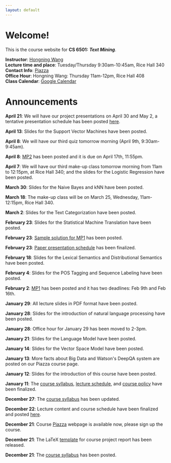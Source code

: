 ```yaml
---
layout: default
---
```

# Welcome!
This is the course website for **CS 6501:** ***Text Mining***.

**Instructor**: [Hongning Wang](http://www.cs.virginia.edu/~hw5x/)   
**Lecture time and place**: Tuesday/Thursday 9:30am-10:45am, Rice Hall 340   
**Contact Info**: [Piazza](https://piazza.com/virginia/spring2015/cs6501/home)   
**Office Hour**: Hongning Wang: Thursday 11am-12pm, Rice Hall 408    
**Class Calendar**: [Google Calendar]({{site.baseurl}}/calendar/)

# Announcements
**April 21**: We will have our project presentations on April 30 and May 2, a tentative presentation schedule has been posted [here]({{site.baseurl}}/project/).

**April 13**: Slides for the Support Vector Machines have been posted.

**April 8**: We will have our third quiz tomorrow morning (April 9th, 9:30am-9:45am).

**April 8**: [MP2]({{site.baseurl}}/mps/mp2.html) has been posted and it is due on April 17th, 11:55pm.

**April 7**: We will have our third make-up class tomorrow morning from 11am to 12:15pm, at Rice Hall 340; and the slides for the Logistic Regression have been posted.

**March 30**: Slides for the Naive Bayes and kNN have been posted.

**March 18**: The make-up class will be on March 25, Wednesday, 11am-12:15pm, Rice Hall 340.

**March 2**: Slides for the Text Categorization have been posted.

**February 23**: Slides for the Statistical Machine Translation have been posted.

**February 23**: [Sample solution for MP1]({{site.baseurl}}/mps/mp1.html#solution) has been posted.

**February 23**: [Paper presentation schedule]({{site.baseurl}}/presentation/) has been finalized. 

**February 18**: Slides for the Lexical Semantics and Distributional Semantics have been posted.

**February 4**: Slides for the POS Tagging and Sequence Labeling have been posted.

**February 2**: [MP1]({{site.baseurl}}/mps/mp1.html) has been posted and it has two deadlines: Feb 9th and Feb 16th.

**January 29**: All lecture slides in PDF format have been posted.

**January 28**: Slides for the introduction of natural language processing have been posted.

**January 28**: Office hour for January 29 has been moved to 2-3pm.

**January 21**: Slides for the Language Model have been posted.

**January 14**: Slides for the Vector Space Model have been posted.

**January 13**: More facts about Big Data and Watson's DeepQA system are posted on our Piazza course page.

**January 12**: Slides for the introduction of this course have been posted.

**January 11**: The [course syllabus]({{site.baseurl}}/docs/syllabus.pdf), [lecture schedule]({{site.baseurl}}/lectures/), and [course policy]({{site.baseurl}}/docs/CoursePolicy.pptx) have been finalized.

**December 27**: The [course syllabus]({{site.baseurl}}/docs/syllabus.pdf) has been
updated.

**December 22**: Lecture content and course schedule have been finalized and posted [here]({{site.baseurl}}/lectures/).

**December 21**: Course [Piazza](https://piazza.com/virginia/spring2015/cs6501) webpage is available now, please sign up the course.

**December 21**: The LaTeX [template]({{site.baseurl}}/docs/cs6501-templates.zip) for course project report has been released.

**December 21**: The [course syllabus]({{site.baseurl}}/docs/syllabus.pdf) has been
posted.
